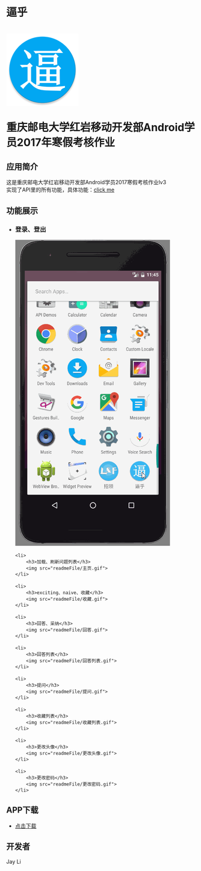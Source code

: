 <h1>逼乎<h1>
<img src="readmeFile/logo.png">
<p>重庆邮电大学红岩移动开发部Android学员2017年寒假考核作业</p>

<h2>应用简介</h2>
<p>
这是重庆邮电大学红岩移动开发部Android学员2017寒假考核作业lv3<br/>
实现了API里的所有功能，具体功能：<a href="https://github.com/haruue/bihu_web/blob/master/api.md" target="_blank">click me</a>
</p>

<h2>功能展示</h2>
<ul>
	<li>
		<h3>登录、登出</h3>
		<img src="readmeFile/登录.gif">
	</li>

	<li>
		<h3>加载、刷新问题列表</h3>
		<img src="readmeFile/主页.gif">
	</li>

	<li>
		<h3>exciting、naive、收藏</h3>
		<img src="readmeFile/收藏.gif">
	</li>

	<li>
		<h3>回答、采纳</h3>
		<img src="readmeFile/回答.gif">
	</li>

	<li>
		<h3>回答列表</h3>
		<img src="readmeFile/回答列表.gif">
	</li>

	<li>
		<h3>提问</h3>
		<img src="readmeFile/提问.gif">
	</li>

	<li>
		<h3>收藏列表</h3>
		<img src="readmeFile/收藏列表.gif">
	</li>

	<li>
		<h3>更改头像</h3>
		<img src="readmeFile/更改头像.gif">
	</li>

	<li>
		<h3>更改密码</h3>
		<img src="readmeFile/更改密码.gif">
	</li>
</ul>

<h2>APP下载</h2>
<ul>
	<li><a href="https://raw.githubusercontent.com/l1432562823/BiHu/master/app/app-release.apk">点击下载</a></li>
</ul>

<h2>开发者</h2>
<p>Jay Li</p>